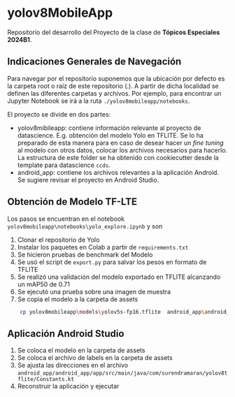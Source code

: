 # yolov8MobileApp

Repositorio del desarrollo del Proyecto de la clase de **Tópicos Especiales 2024B1**.

## Indicaciones Generales de Navegación
Para navegar por el repositorio suponemos que la ubicación por defecto es la carpeta root o raíz de este repositorio (.). A partir de dicha localidad se definen las diferentes carpetas y archivos. Por ejemplo, para encontrar un Jupyter Notebook se irá a la ruta `./yolov8mobileapp/notebooks`.

El proyecto se divide en dos partes:
- yolov8mibileapp: contiene información relevante al proyecto de datascience. E.g. obtención del modelo Yolo en TFLITE. Se lo ha preparado de esta manera para en caso de desear hacer un *fine tuning* al modelo con otros datos, colocar los archivos necesarios para hacerlo. La estructura de este folder se ha obtenido con cookiecutter desde la template para datascience `ccds`.
- android_app: contiene los archivos relevantes a la aplicación Android. Se sugiere revisar el proyecto en Android Studio.
## Obtención de Modelo TF-LTE
Los pasos se encuentran en el notebook `yolov8mobileapp\notebooks\yolo_explore.ipynb` y son
1. Clonar el repositorio de Yolo
2. Instalar los paquetes en Colab a partir de `requirements.txt`
3. Se hicieron pruebas de benchmark del Modelo
4. Se usó el script de `export.py` para salvar los pesos en formato de TFLITE
5. Se realizó una validación del modelo exportado en TFLITE alcanzando un mAP50 de 0.71
6. Se ejecutó una prueba sobre una imagen de muestra
7. Se copia el modelo a la carpeta de assets
``` bash
    cp yolov8mobileapp\models\yolov5s-fp16.tflite  android_app\android_app\app\src\main\assets\
```

## Aplicación Android Studio
1. Se coloca el modelo en la carpeta de assets
2. Se coloca el archivo de labels en la carpeta de assets
3. Se ajusta las direcciones en el archivo `android_app/android_app/app/src/main/java/com/surendramaran/yolov8tflite/Constants.kt`
4. Reconstruir la aplicación y ejecutar